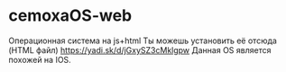 # cemoxaOS-web
Операционная система на js+html
Ты можешь установить её отсюда (HTML файл) 
https://yadi.sk/d/jGxySZ3cMklgpw
Данная OS является похожей на IOS.
